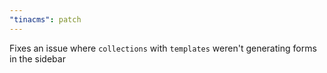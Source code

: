 ```yaml
---
"tinacms": patch
---
```


Fixes an issue where `collections` with `templates` weren't generating forms in the sidebar
